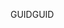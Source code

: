  <span data-ttu-id="9b776-101">GUID</span><span class="sxs-lookup"><span data-stu-id="9b776-101">GUID</span></span> 